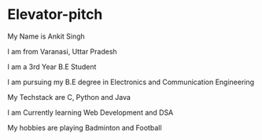 # Elevator-pitch

My Name is Ankit Singh

I am from Varanasi, Uttar Pradesh

I am a 3rd Year B.E Student

I am pursuing my B.E degree in Electronics and Communication Engineering

My Techstack are C, Python and Java

I am Currently learning Web Development and DSA

My hobbies are playing Badminton and Football
